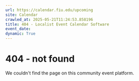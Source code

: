 ```yaml
---
url: https://calendar.fiu.edu/upcoming
site: Calendar
crawled_at: 2025-05-21T11:24:53.858196
title: 404 - Localist Event Calendar Software
event_date: 
dynamic: True
---
```


# 404 - not found
We couldn't find the page on this community event platform.
